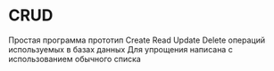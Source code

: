 # CRUD
Простая программа прототип Create Read Update Delete операций используемых в базах данных
Для упрощения написана с использованием обычного списка
